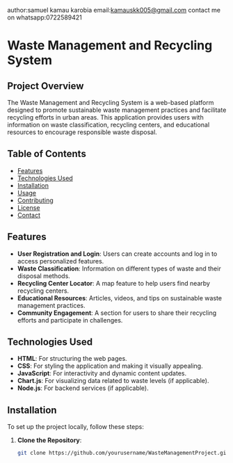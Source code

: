 author:samuel kamau karobia
email:kamauskk005@gmail.com
contact me on whatsapp:0722589421
# Waste Management and Recycling System

## Project Overview

The Waste Management and Recycling System is a web-based platform designed to promote sustainable waste management practices and facilitate recycling efforts in urban areas. This application provides users with information on waste classification, recycling centers, and educational resources to encourage responsible waste disposal.

## Table of Contents

- [Features](#features)
- [Technologies Used](#technologies-used)
- [Installation](#installation)
- [Usage](#usage)
- [Contributing](#contributing)
- [License](#license)
- [Contact](#contact)

## Features

- **User  Registration and Login**: Users can create accounts and log in to access personalized features.
- **Waste Classification**: Information on different types of waste and their disposal methods.
- **Recycling Center Locator**: A map feature to help users find nearby recycling centers.
- **Educational Resources**: Articles, videos, and tips on sustainable waste management practices.
- **Community Engagement**: A section for users to share their recycling efforts and participate in challenges.

## Technologies Used

- **HTML**: For structuring the web pages.
- **CSS**: For styling the application and making it visually appealing.
- **JavaScript**: For interactivity and dynamic content updates.
- **Chart.js**: For visualizing data related to waste levels (if applicable).
- **Node.js**: For backend services (if applicable).

## Installation

To set up the project locally, follow these steps:

1. **Clone the Repository**:
   ```bash
   git clone https://github.com/yourusername/WasteManagementProject.git
